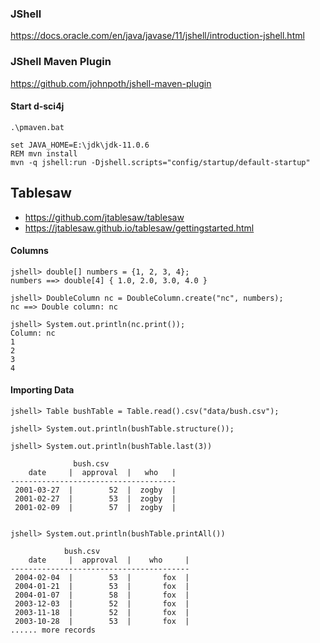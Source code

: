 ### JShell

https://docs.oracle.com/en/java/javase/11/jshell/introduction-jshell.html

### JShell Maven Plugin

https://github.com/johnpoth/jshell-maven-plugin

#### Start d-sci4j

    .\pmaven.bat
    
    set JAVA_HOME=E:\jdk\jdk-11.0.6 
    REM mvn install
    mvn -q jshell:run -Djshell.scripts="config/startup/default-startup"    

## Tablesaw 

* https://github.com/jtablesaw/tablesaw
* https://jtablesaw.github.io/tablesaw/gettingstarted.html


#### Columns

    jshell> double[] numbers = {1, 2, 3, 4};
    numbers ==> double[4] { 1.0, 2.0, 3.0, 4.0 }

    jshell> DoubleColumn nc = DoubleColumn.create("nc", numbers);
    nc ==> Double column: nc

    jshell> System.out.println(nc.print());
    Column: nc
    1
    2
    3
    4

#### Importing Data

    jshell> Table bushTable = Table.read().csv("data/bush.csv");
    
    jshell> System.out.println(bushTable.structure());

    jshell> System.out.println(bushTable.last(3))
    
                  bush.csv
        date     |  approval  |   who   |
    -------------------------------------
     2001-03-27  |        52  |  zogby  |
     2001-02-27  |        53  |  zogby  |
     2001-02-09  |        57  |  zogby  |


    jshell> System.out.println(bushTable.printAll())

                bush.csv
        date     |  approval  |    who     |
    ----------------------------------------
     2004-02-04  |        53  |       fox  |
     2004-01-21  |        53  |       fox  |
     2004-01-07  |        58  |       fox  |
     2003-12-03  |        52  |       fox  |
     2003-11-18  |        52  |       fox  |
     2003-10-28  |        53  |       fox  |
    ...... more records

